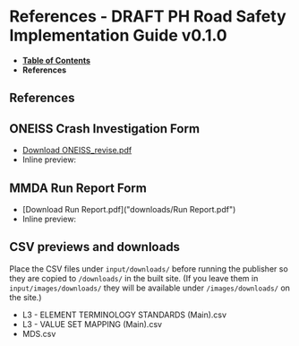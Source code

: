 # References - DRAFT PH Road Safety Implementation Guide v0.1.0

* [**Table of Contents**](toc.md)
* **References**

## References

## ONEISS Crash Investigation Form

* [Download ONEISS_revise.pdf](downloads/ONEISS_revise.pdf)
* Inline preview:

## MMDA Run Report Form

* [Download Run Report.pdf]("downloads/Run Report.pdf")
* Inline preview:

## CSV previews and downloads

Place the CSV files under `input/downloads/` before running the publisher so they are copied to `/downloads/` in the built site. (If you leave them in `input/images/downloads/` they will be available under `/images/downloads/` on the site.)

* L3 - ELEMENT TERMINOLOGY STANDARDS (Main).csv
* L3 - VALUE SET MAPPING (Main).csv
* MDS.csv

